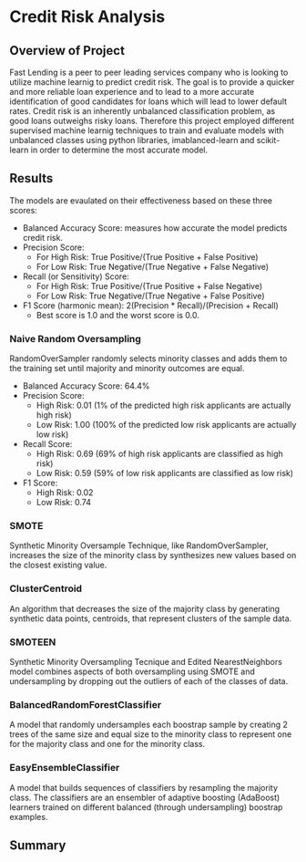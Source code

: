 # Credit Risk Analysis
## Overview of Project
Fast Lending is a peer to peer leading services company who is looking to utilize machine learnig to predict credit risk. The goal is to provide a quicker and more reliable loan experience and to lead to a more accurate identification of good candidates for loans which will lead to lower default rates. Credit risk is an inherently unbalanced classification problem, as good loans outweighs risky loans. Therefore this project employed different supervised machine learnig techniques to train and evaluate models with unbalanced classes using python libraries, imablanced-learn and scikit-learn in order to determine the most accurate model.

## Results
The models are evaulated on their effectiveness based on these three scores:
* Balanced Accuracy Score: measures how accurate the model predicts credit risk.
* Precision Score: 
  * For High Risk: True Positive/(True Positive + False Positive)
  * For Low Risk: True Negative/(True Negative + False Negative)
* Recall (or Sensitivity) Score: 
  * For High Risk: True Positive/(True Positive + False Negative)
  * For Low Risk: True Negative/(True Negative + False Positive)
* F1 Score (harmonic mean): 2(Precision * Recall)/(Precision + Recall)
  * Best score is 1.0 and the worst score is 0.0. 

### Naive Random Oversampling 
RandomOverSampler randomly selects minority classes and adds them to the training set until majority and minority outcomes are equal.
* Balanced Accuracy Score: 64.4%
* Precision Score:  
  * High Risk: 0.01 (1% of the predicted high risk applicants are actually high risk)
  * Low Risk: 1.00 (100% of the predicted low risk applicants are actually low risk)
* Recall Score: 
  * High Risk: 0.69 (69% of high risk applicants are classified as high risk)
  * Low Risk: 0.59 (59% of low risk applicants are classified as low risk)
* F1 Score: 
  * High Risk: 0.02
  * Low Risk: 0.74
### SMOTE 
Synthetic Minority Oversample Technique, like RandomOverSampler, increases the size of the minority class by synthesizes new values based on the closest existing value.

### ClusterCentroid
An algorithm that decreases the size of the majority class by generating synthetic data points, centroids, that represent clusters of the sample data.

### SMOTEEN
Synthetic Minority Oversampling Tecnique and Edited NearestNeighbors model combines aspects of both oversampling using SMOTE and undersampling by dropping out the outliers of each of the classes of data.

### BalancedRandomForestClassifier
A model that randomly undersamples each boostrap sample by creating 2 trees of the same size and equal size to the minority class to represent one for the majority class and one for the minority class. 

### EasyEnsembleClassifier
A model that builds sequences of classifiers by resampling the majority class. The classifiers are an ensembler of adaptive boosting (AdaBoost) learners trained on different balanced (through undersampling) boostrap examples.

## Summary 
